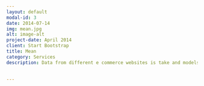 ```yaml
---
layout: default
modal-id: 3
date: 2014-07-14
img: mean.jpg
alt: image-alt
project-date: April 2014
client: Start Bootstrap
title: Mean
category: Services
description: Data from different e commerce websites is take and models are built to predict the products on whic a vistor to the website might click. Notebook of this project is at <a href="https://github.com/pbpranavk/eCommerceData/blob/master/contentBasedPrediction.ipynb"  class="btn btn-default"><i class="fa fa-fw fa-github"></i> github</a> 
 

---
```

